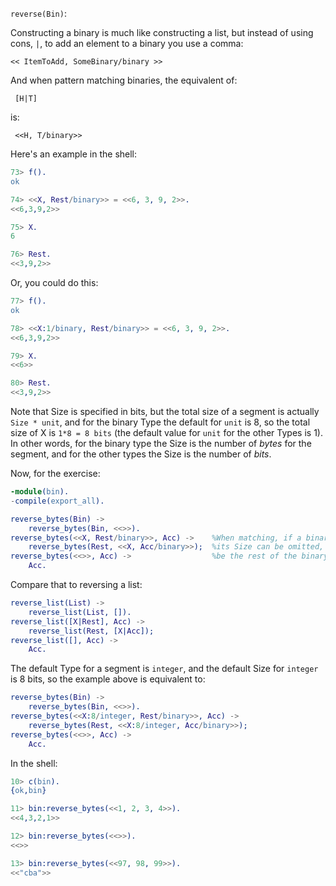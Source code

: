 `reverse(Bin)`:

Constructing a binary is much like constructing a list, but instead of using cons, `|`, to add an element to a binary you use a comma: 

    << ItemToAdd, SomeBinary/binary >>
    
And when pattern matching binaries, the equivalent of:

     [H|T]
    
is: 
 
     <<H, T/binary>>

Here's an example in the shell:
```erlang
73> f().
ok

74> <<X, Rest/binary>> = <<6, 3, 9, 2>>.     
<<6,3,9,2>>

75> X.
6

76> Rest.
<<3,9,2>>
```

Or, you could do this:
```erlang
77> f().
ok

78> <<X:1/binary, Rest/binary>> = <<6, 3, 9, 2>>.     
<<6,3,9,2>>

79> X.
<<6>>

80> Rest.
<<3,9,2>>
```
Note that Size is specified in bits, but the total size of a segment is actually `Size * unit`, and for the binary Type the default for `unit` is 8, so the total size of X is `1*8 = 8 bits` (the default value for `unit` for the other Types is 1).  In other words, for the binary type the Size is the number of *bytes* for the segment, and for the other types the Size is the number of *bits*.

Now, for the exercise:

```erlang
-module(bin).
-compile(export_all).

reverse_bytes(Bin) ->
    reverse_bytes(Bin, <<>>).
reverse_bytes(<<X, Rest/binary>>, Acc) ->    %When matching, if a binary Type is the last segment
    reverse_bytes(Rest, <<X, Acc/binary>>);  %its Size can be omitted, and its default Size will
reverse_bytes(<<>>, Acc) ->                  %be the rest of the binary that you are matching against.
    Acc.
```

Compare that to reversing a list:

```erlang
reverse_list(List) ->
    reverse_list(List, []).
reverse_list([X|Rest], Acc) ->
    reverse_list(Rest, [X|Acc]);
reverse_list([], Acc) ->
    Acc.
```

The default Type for a segment is `integer`, and the default Size for `integer` is 8 bits, so the example above is equivalent to:

```erlang
reverse_bytes(Bin) ->
    reverse_bytes(Bin, <<>>).
reverse_bytes(<<X:8/integer, Rest/binary>>, Acc) ->
    reverse_bytes(Rest, <<X:8/integer, Acc/binary>>);
reverse_bytes(<<>>, Acc) ->
    Acc.                         
```

In the shell:
```erlang
10> c(bin).
{ok,bin}

11> bin:reverse_bytes(<<1, 2, 3, 4>>).
<<4,3,2,1>>

12> bin:reverse_bytes(<<>>).
<<>>

13> bin:reverse_bytes(<<97, 98, 99>>).
<<"cba">>
```






